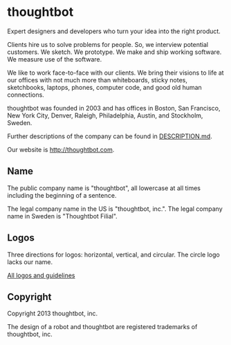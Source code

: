 thoughtbot
==========

Expert designers and developers who turn your idea into the right product.

Clients hire us to solve problems for people. So, we interview potential
customers. We sketch. We prototype. We make and ship working software.
We measure use of the software.

We like to work face-to-face with our clients. We bring their visions to
life at our offices with not much more than whiteboards, sticky notes,
sketchbooks, laptops, phones, computer code, and good old human
connections.

thoughtbot was founded in 2003 and has offices in Boston, San Francisco, New
York City, Denver, Raleigh, Philadelphia, Austin, and Stockholm, Sweden.

Further descriptions of the company can be found in
[DESCRIPTION.md](DESCRIPTION.md).

Our website is <http://thoughtbot.com>.

Name
----

The public company name is "thoughtbot", all lowercase at all times
including the beginning of a sentence.

The legal company name in the US is "thoughtbot, inc.". The legal
company name in Sweden is "Thoughtbot Filial".

Logos
-----

Three directions for logos: horizontal, vertical, and circular. The
circle logo lacks our name.

[All logos and guidelines](logo/)

Copyright
---------

Copyright 2013 thoughtbot, inc.

The design of a robot and thoughtbot are registered trademarks of thoughtbot, inc.
